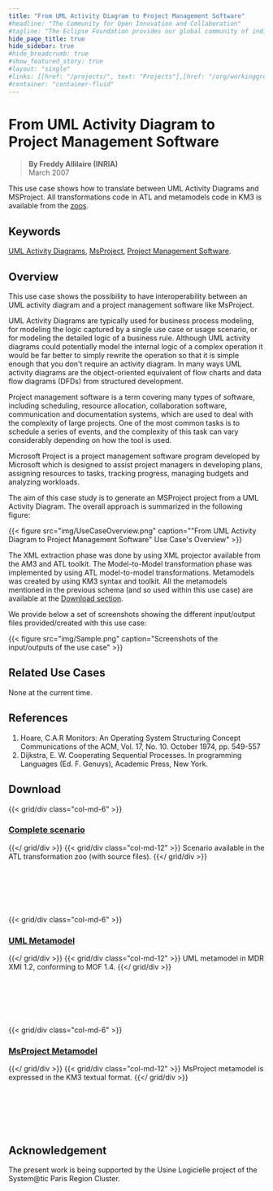 ```yaml
---
title: "From UML Activity Diagram to Project Management Software"
#headline: "The Community for Open Innovation and Collaboration"
#tagline: "The Eclipse Foundation provides our global community of individuals and organizations with a mature, scalable, and business-friendly environment for open source software collaboration and innovation."
hide_page_title: true
hide_sidebar: true
#hide_breadcrumb: true
#show_featured_story: true
#layout: "single"
#links: [[href: "/projects/", text: "Projects"],[href: "/org/workinggroups/", text: "Working Group"],[href: "/membership/", text: "Members"],[href: "/org/value", text: "Business Value"]]
#container: "container-fluid"
---
```


# From UML Activity Diagram to Project Management Software

> **By Freddy Allilaire (INRIA)** \
> March 2007

This use case shows how to translate between UML Activity Diagrams and MSProject. All transformations code in ATL and metamodels code in KM3 is available from the [zoos](https://www.eclipse.org/gmt/am3/zoos/).

## Keywords

[UML Activity Diagrams](https://www.agilemodeling.com/artifacts/activityDiagram.htm), [MsProject](https://office.microsoft.com/project), [Project Management Software](https://en.wikipedia.org/wiki/Project_management_software).

## Overview

This use case shows the possibility to have interoperability between an UML activity diagram and a project management software like MsProject.

UML Activity Diagrams are typically used for business process modeling, for modeling the logic captured by a single use case or usage scenario, or for modeling the detailed logic of a business rule. Although UML activity diagrams could potentially model the internal logic of a complex operation it would be far better to simply rewrite the operation so that it is simple enough that you don't require an activity diagram. In many ways UML activity diagrams are the object-oriented equivalent of flow charts and data flow diagrams (DFDs) from structured development.

Project management software is a term covering many types of software, including scheduling, resource allocation, collaboration software, communication and documentation systems, which are used to deal with the complexity of large projects. One of the most common tasks is to schedule a series of events, and the complexity of this task can vary considerably depending on how the tool is used.

Microsoft Project is a project management software program developed by Microsoft which is designed to assist project managers in developing plans, assigning resources to tasks, tracking progress, managing budgets and analyzing workloads.

The aim of this case study is to generate an MSProject project from a UML Activity Diagram. The overall approach is summarized in the following figure:

{{< figure src="img/UseCaseOverview.png" caption="\"From UML Activity Diagram to Project Management Software\" Use Case's Overview" >}}

The XML extraction phase was done by using XML projector available from the AM3 and ATL toolkit. The Model-to-Model transformation phase was implemented by using ATL model-to-model transformations. Metamodels was created by using KM3 syntax and toolkit. All the metamodels mentioned in the previous schema (and so used within this use case) are available at the [Download section](#download).

We provide below a set of screenshots showing the different input/output files provided/created with this use case:

{{< figure src="img/Sample.png" caption="Screenshots of the input/outputs of the use case" >}}

## Related Use Cases

None at the current time.

## References

  1. Hoare, C.A.R Monitors: An Operating System Structuring Concept Communications of the ACM, Vol. 17, No. 10. October 1974, pp. 549-557
  2. Dijkstra, E. W. Cooperating Sequential Processes. In programming Languages (Ed. F. Genuys), Academic Press, New York.

##  Download

{{< grid/div class="col-md-6" >}}
### [Complete scenario](../../atltransformations/#uml-activity-diagram-to-msproject)
{{</ grid/div >}}
{{< grid/div class="col-md-12" >}}
Scenario available in the ATL transformation zoo (with source files).
{{</ grid/div >}}

&nbsp;

&nbsp;

&nbsp;

{{< grid/div class="col-md-6" >}}
### [UML Metamodel](https://www.eclipse.org/gmt/am3/zoos/atlantMOF_MDRZoo/#UMLDI)
{{</ grid/div >}}
{{< grid/div class="col-md-12" >}}
UML metamodel in MDR XMI 1.2, conforming to MOF 1.4.
{{</ grid/div >}}

&nbsp;

&nbsp;

&nbsp;

{{< grid/div class="col-md-6" >}}
### [MsProject Metamodel](https://www.eclipse.org/gmt/am3/zoos/atlanticZoo/#MSProject)
{{</ grid/div >}}
{{< grid/div class="col-md-12" >}}
MsProject metamodel is expressed in the KM3 textual format.
{{</ grid/div >}}

&nbsp;

&nbsp;

&nbsp;

##  Acknowledgement

The present work is being supported by the Usine Logicielle project of the System@tic Paris Region Cluster.
